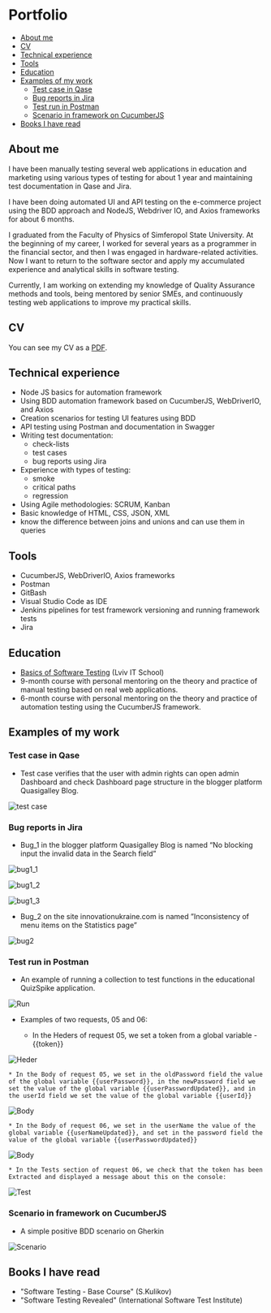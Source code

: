 # Portfolio
- [About me](#about-me)
- [CV](#cv)
- [Technical experience](#technical-experience)
- [Tools](#tools)
- [Education](#education)
- [Examples of my work](#examples-of-my-work)
  * [Test case in Qase](#test-case-in-qase)
  * [Bug reports in Jira](#bug-reports-in-jira)
  * [Test run in Postman](#test-run-in-postman)
  * [Scenario in framework on CucumberJS](#scenario-in-framework-on-cucumberjs)
- [Books I have read](#books-i-have-read)

## About me

I have been manually testing several web applications in education and marketing using various types of testing for about 1 year and maintaining test documentation in Qase and Jira.

I have been doing automated UI and API testing on the e-commerce project using the BDD approach and NodeJS, Webdriver IO, and Axios frameworks for about 6 months.

I graduated from the Faculty of Physics of Simferopol State University. At the beginning of my career, I worked for several years as a programmer in the financial sector, and then I was engaged in hardware-related activities. Now I want to return to the software sector and apply my accumulated experience and analytical skills in software testing.

Currently, I am working on extending my knowledge of Quality Assurance methods and tools, being mentored by senior SMEs, and continuously testing web applications to improve my practical skills.

## CV
You can see my CV as a [PDF](CV.pdf).

## Technical experience

- Node JS basics for automation framework
- Using BDD automation framework based on CucumberJS, WebDriverIO, and Axios
- Creation scenarios for testing UI features using BDD
- API testing using Postman and documentation in Swagger
- Writing test documentation:
	* check-lists
	* test cases
	* bug reports using Jira
- Experience with types of testing:
	* smoke
	* critical paths
	* regression
- Using Agile methodologies: SCRUM, Kanban
- Basic knowledge of HTML, CSS, JSON, XML
- know the difference between joins and unions and can use them in queries

## Tools

- CucumberJS, WebDriverIO, Axios frameworks
- Postman
- GitBash
- Visual Studio Code as IDE
- Jenkins pipelines for test framework versioning and running framework tests
- Jira

## Education

- [Basics of Software Testing](https://prometheus.org.ua/course/course-v1:LITS+115+2017_T4) (Lviv IT School)  
- 9-month course with personal mentoring on the theory and practice of manual testing based on real web applications.
- 6-month course with personal mentoring on the theory and practice of automation testing using the CucumberJS framework.

## Examples of my work

### Test case in Qase

- Test case verifies that the user with admin rights can open admin Dashboard and check Dashboard page structure in the blogger platform Quasigalley Blog.
  
![test case](images/Qase.png)
  
### Bug reports in Jira

- Bug_1 in the blogger platform Quasigalley Blog is named “No blocking input the invalid data in the Search field”
  
![bug1_1](images/Bug_1_1.png)
  
![bug1_2](images/Bug_1_2.png)
  
![bug1_3](images/Bug_1_3.png)
  
- Bug_2 on the site innovationukraine.com is named ”Inconsistency of menu items on the Statistics page”
  
![bug2](images/Bug_2.png)
  
### Test run in Postman

- An example of running a collection to test functions in the educational QuizSpike application.

![Run](images/Post_1.png)
  
- Examples of two requests, 05 and 06:
  
	* In the Heders of request 05, we set a token from a global variable - {{token}}

![Heder](images/Post_2.png)
	
	* In the Body of request 05, we set in the oldPassword field the value of the global variable {{userPassword}}, in the newPassword field we set the value of the global variable {{userPasswordUpdated}}, and in the userId field we set the value of the global variable {{userId}}
	
![Body](images/Post_3.png)
	
	* In the Body of request 06, we set in the userName the value of the global variable {{userNameUpdated}}, and set in the password field the value of the global variable {{userPasswordUpdated}}
![Body](images/Post_4.png)
	
	* In the Tests section of request 06, we check that the token has been Extracted and displayed a message about this on the console:
![Test](images/Post_5.png)

### Scenario in framework on CucumberJS

- A simple positive BDD scenario on Gherkin

![Scenario](images/Reg_1.png)
  
## Books I have read

- "Software Testing - Base Course" (S.Kulikov)
- "Software Testing Revealed" (International Software Test Institute)
